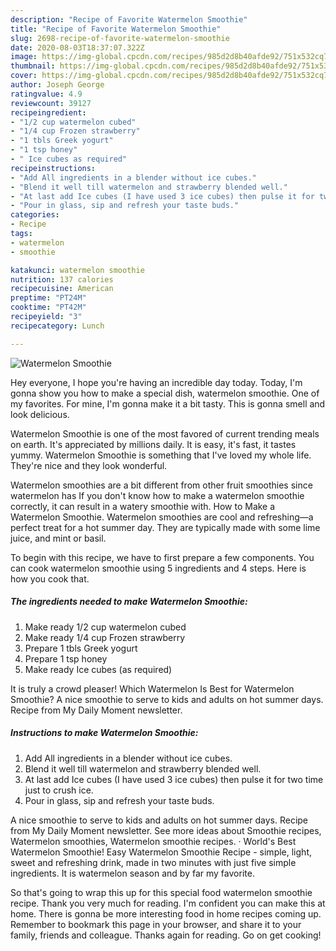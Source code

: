 ```yaml
---
description: "Recipe of Favorite Watermelon Smoothie"
title: "Recipe of Favorite Watermelon Smoothie"
slug: 2698-recipe-of-favorite-watermelon-smoothie
date: 2020-08-03T18:37:07.322Z
image: https://img-global.cpcdn.com/recipes/985d2d8b40afde92/751x532cq70/watermelon-smoothie-recipe-main-photo.jpg
thumbnail: https://img-global.cpcdn.com/recipes/985d2d8b40afde92/751x532cq70/watermelon-smoothie-recipe-main-photo.jpg
cover: https://img-global.cpcdn.com/recipes/985d2d8b40afde92/751x532cq70/watermelon-smoothie-recipe-main-photo.jpg
author: Joseph George
ratingvalue: 4.9
reviewcount: 39127
recipeingredient:
- "1/2 cup watermelon cubed"
- "1/4 cup Frozen strawberry"
- "1 tbls Greek yogurt"
- "1 tsp honey"
- " Ice cubes as required"
recipeinstructions:
- "Add All ingredients in a blender without ice cubes."
- "Blend it well till watermelon and strawberry blended well."
- "At last add Ice cubes (I have used 3 ice cubes) then pulse it for two time just to crush ice."
- "Pour in glass, sip and refresh your taste buds."
categories:
- Recipe
tags:
- watermelon
- smoothie

katakunci: watermelon smoothie 
nutrition: 137 calories
recipecuisine: American
preptime: "PT24M"
cooktime: "PT42M"
recipeyield: "3"
recipecategory: Lunch

---
```



![Watermelon Smoothie](https://img-global.cpcdn.com/recipes/985d2d8b40afde92/751x532cq70/watermelon-smoothie-recipe-main-photo.jpg)

Hey everyone, I hope you're having an incredible day today. Today, I'm gonna show you how to make a special dish, watermelon smoothie. One of my favorites. For mine, I'm gonna make it a bit tasty. This is gonna smell and look delicious.

Watermelon Smoothie is one of the most favored of current trending meals on earth. It's appreciated by millions daily. It is easy, it's fast, it tastes yummy. Watermelon Smoothie is something that I've loved my whole life. They're nice and they look wonderful.

Watermelon smoothies are a bit different from other fruit smoothies since watermelon has If you don&#39;t know how to make a watermelon smoothie correctly, it can result in a watery smoothie with. How to Make a Watermelon Smoothie. Watermelon smoothies are cool and refreshing—a perfect treat for a hot summer day. They are typically made with some lime juice, and mint or basil.


To begin with this recipe, we have to first prepare a few components. You can cook watermelon smoothie using 5 ingredients and 4 steps. Here is how you cook that.

<!--inarticleads1-->

##### The ingredients needed to make Watermelon Smoothie:

1. Make ready 1/2 cup watermelon cubed
1. Make ready 1/4 cup Frozen strawberry
1. Prepare 1 tbls Greek yogurt
1. Prepare 1 tsp honey
1. Make ready  Ice cubes (as required)


It is truly a crowd pleaser! Which Watermelon Is Best for Watermelon Smoothie? A nice smoothie to serve to kids and adults on hot summer days. Recipe from My Daily Moment newsletter. 

<!--inarticleads2-->

##### Instructions to make Watermelon Smoothie:

1. Add All ingredients in a blender without ice cubes.
1. Blend it well till watermelon and strawberry blended well.
1. At last add Ice cubes (I have used 3 ice cubes) then pulse it for two time just to crush ice.
1. Pour in glass, sip and refresh your taste buds.


A nice smoothie to serve to kids and adults on hot summer days. Recipe from My Daily Moment newsletter. See more ideas about Smoothie recipes, Watermelon smoothies, Watermelon smoothie recipes. · World&#39;s Best Watermelon Smoothie! Easy Watermelon Smoothie Recipe - simple, light, sweet and refreshing drink, made in two minutes with just five simple ingredients. It is watermelon season and by far my favorite. 

So that's going to wrap this up for this special food watermelon smoothie recipe. Thank you very much for reading. I'm confident you can make this at home. There is gonna be more interesting food in home recipes coming up. Remember to bookmark this page in your browser, and share it to your family, friends and colleague. Thanks again for reading. Go on get cooking!

